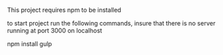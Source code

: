 This project requires npm to be installed 

to start project run the following commands, insure that there is no server running at port 3000 on localhost

npm install
gulp